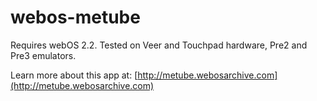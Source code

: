 # webos-metube

Requires webOS 2.2. Tested on Veer and Touchpad hardware, Pre2 and Pre3 emulators.

Learn more about this app at: [http://metube.webosarchive.com](http://metube.webosarchive.com)